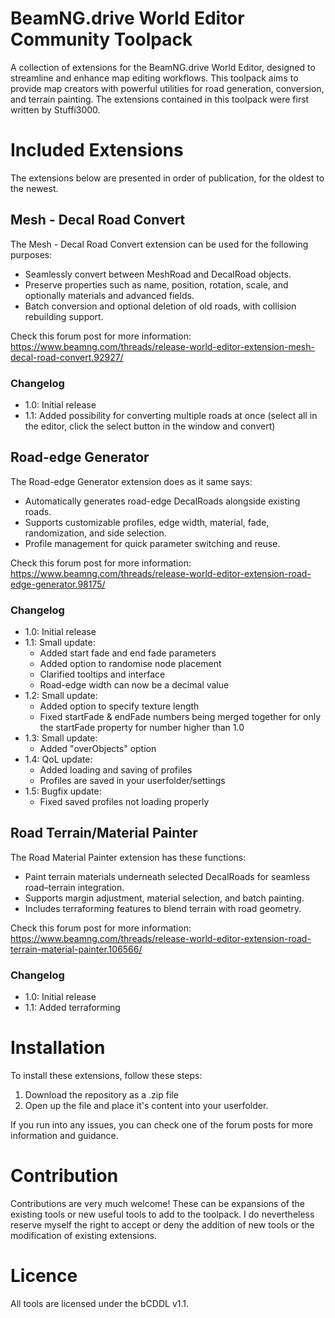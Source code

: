 # BeamNG.drive World Editor Community Toolpack

A collection of extensions for the BeamNG.drive World Editor, designed to streamline and enhance map editing workflows. This toolpack aims to provide map creators with powerful utilities for road generation, conversion, and terrain painting.
The extensions contained in this toolpack were first written by Stuffi3000.

# Included Extensions

The extensions below are presented in order of publication, for the oldest to the newest.

## Mesh - Decal Road Convert

The Mesh - Decal Road Convert extension can be used for the following purposes:
- Seamlessly convert between MeshRoad and DecalRoad objects.
- Preserve properties such as name, position, rotation, scale, and optionally materials and advanced fields.
- Batch conversion and optional deletion of old roads, with collision rebuilding support.

Check this forum post for more information: https://www.beamng.com/threads/release-world-editor-extension-mesh-decal-road-convert.92927/

### Changelog

* 1.0: Initial release
* 1.1: Added possibility for converting multiple roads at once (select all in the editor, click the select button in the window and convert)

## Road-edge Generator

The Road-edge Generator extension does as it same says:
- Automatically generates road-edge DecalRoads alongside existing roads.
- Supports customizable profiles, edge width, material, fade, randomization, and side selection.
- Profile management for quick parameter switching and reuse.

Check this forum post for more information: https://www.beamng.com/threads/release-world-editor-extension-road-edge-generator.98175/

### Changelog


* 1.0: Initial release
* 1.1: Small update:
  - Added start fade and end fade parameters
  - Added option to randomise node placement
  - Clarified tooltips and interface
  - Road-edge width can now be a decimal value
* 1.2: Small update:
  - Added option to specify texture length
  - Fixed startFade & endFade numbers being merged together for only the startFade property for number higher than 1.0
* 1.3: Small update:
  - Added "overObjects" option
* 1.4: QoL update:
  - Added loading and saving of profiles
  - Profiles are saved in your userfolder/settings
* 1.5: Bugfix update:
  - Fixed saved profiles not loading properly

## Road Terrain/Material Painter

The Road Material Painter extension has these functions:
- Paint terrain materials underneath selected DecalRoads for seamless road–terrain integration.
- Supports margin adjustment, material selection, and batch painting.
- Includes terraforming features to blend terrain with road geometry.

Check this forum post for more information: https://www.beamng.com/threads/release-world-editor-extension-road-terrain-material-painter.106566/

### Changelog

* 1.0: Initial release
* 1.1: Added terraforming

# Installation

To install these extensions, follow these steps:
1. Download the repository as a .zip file
2. Open up the file and place it's content into your userfolder.

If you run into any issues, you can check one of the forum posts for more information and guidance.

# Contribution

Contributions are very much welcome! These can be expansions of the existing tools or new useful tools to add to the toolpack. 
I do nevertheless reserve myself the right to accept or deny the addition of new tools or the modification of existing extensions.

# Licence

All tools are licensed under the bCDDL v1.1.
